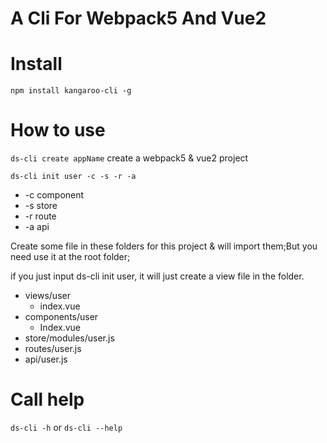 # A Cli For Webpack5 And Vue2

# Install

`npm install kangaroo-cli -g`

# How to use

`ds-cli create appName`
create a webpack5 & vue2 project

`ds-cli init user -c -s -r -a`

- -c component
- -s store
- -r route
- -a api

Create some file in these folders for this project & will import them;But you need use it at the root folder;

if you just input ds-cli init user, it will just create a view file in the folder.

- views/user
  - index.vue
- components/user
  - Index.vue
- store/modules/user.js
- routes/user.js
- api/user.js

# Call help

`ds-cli -h` or `ds-cli --help`
